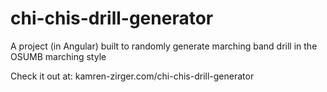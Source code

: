 # chi-chis-drill-generator
A project (in Angular) built to randomly generate marching band drill in the OSUMB marching style

Check it out at: kamren-zirger.com/chi-chis-drill-generator
